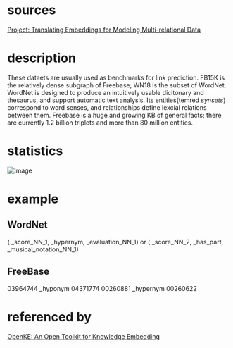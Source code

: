 # sources
[Project: Translating Embeddings for Modeling Multi-relational Data](https://everest.hds.utc.fr/doku.php?id=en:transe)
# description
These dataets are usually used as benchmarks for link prediction. FB15K is the relatively dense subgraph of Freebase; WN18 is the subset of WordNet.
WordNet is designed to produce an intuitively usable dicitonary and thesaurus, and support automatic text analysis. Its entities(temred *synsets*) correspond to word senses, and relationships define lexcial relations between them.
Freebase is a huge and growing KB of general facts; there are currently 1.2 billion triplets and more than 80 million entities.
# statistics
![image](https://user-images.githubusercontent.com/51369075/96966539-8f3a8780-1540-11eb-94dc-fb346b677c02.png)
# example
## WordNet
( _score_NN_1, _hypernym, _evaluation_NN_1) or ( _score_NN_2, _has_part, _musical_notation_NN_1)
## FreeBase
03964744	_hyponym	04371774
00260881	_hypernym	00260622
# referenced by
[OpenKE: An Open Toolkit for Knowledge Embedding](https://www.aclweb.org/anthology/D18-2024.pdf)
